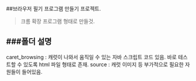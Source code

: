 ##브라우저 필기 프로그램 만들기 프로젝트.
> 크롬 확장 프로그램 형태로 만들것.

###폴더 설명
---
caret_browsing : 캐럿이 나와서 움직일 수 있는 자바 스크립트 코드 있음. 바로 테스트할 수 있도록 html 파일 형태로 존재.
source : 캐럿 이미지 등 부가적으로 필요한 자원들이 들어있음.

